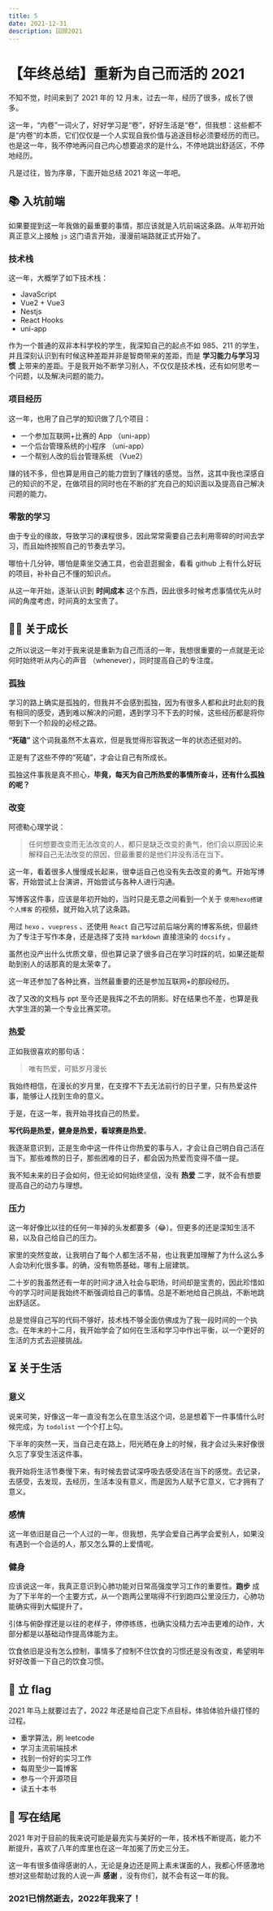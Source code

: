 ```yaml
---
title: 5
date: 2021-12-31
description: 回顾2021
---
```


# 【年终总结】重新为自己而活的 2021

不知不觉，时间来到了 2021 年的 12 月末，过去一年，经历了很多，成长了很多。

<!-- more -->

这一年，“内卷”一词火了，好好学习是“卷”，好好生活是“卷”，但我想：这些都不是“内卷”的本质，它们仅仅是一个人实现自我价值与追逐目标必须要经历的而已。也是这一年，我不停地再问自己内心想要追求的是什么，不停地跳出舒适区，不停地经历。

凡是过往，皆为序章，下面开始总结 2021 年这一年吧。

## 📚︎ 入坑前端

如果要提到这一年我做的最重要的事情，那应该就是入坑前端这条路。从年初开始真正意义上接触 `js` 这门语言开始，漫漫前端路就正式开始了。

### 技术栈

这一年，大概学了如下技术栈：

- JavaScript
- Vue2 + Vue3
- Nestjs
- React Hooks
- uni-app

作为一个普通的双非本科学校的学生，我深知自己的起点不如 985、211 的学生，并且深刻认识到有时候这种差距并非是智商带来的差距，而是 **学习能力与学习习惯** 上带来的差距。于是我开始不断学习别人，不仅仅是技术栈，还有如何思考一个问题，以及解决问题的能力。

### 项目经历

这一年，也用了自己学的知识做了几个项目：

- 一个参加互联网+比赛的 App （uni-app）
- 一个后台管理系统的小程序 （uni-app）
- 一个帮别人改的后台管理系统 （Vue2）

赚的钱不多，但也算是用自己的能力尝到了赚钱的感觉。当然，这其中我也深感自己的知识的不足，在做项目的同时也在不断的扩充自己的知识面以及提高自己解决问题的能力。

### 零散的学习

由于专业的缘故，导致学习的课程很多，因此常常需要自己去利用零碎的时间去学习，而且始终按照自己的节奏去学习。

哪怕十几分钟，哪怕是乘坐交通工具，也会逛逛掘金，看看 github 上有什么好玩的项目，补补自己不懂的知识点。

从这一年开始，逐渐认识到 **时间成本** 这个东西，因此很多时候考虑事情优先从时间的角度考虑，时间真的太宝贵了。

## 🏃‍♂ 关于成长

之所以说这一年对于我来说是重新为自己而活的一年，我想很重要的一点就是无论何时始终听从内心的声音 （whenever），同时提高自己的专注度。

### 孤独

学习的路上确实是孤独的，但我并不会感到孤独，因为有很多人都和此时此刻的我有相同的感受，遇到难以解决的问题，遇到学习不下去的时候，这些经历都是将你带到下一个阶段的必经之路。

**“死磕”** 这个词我虽然不太喜欢，但是我觉得形容我这一年的状态还挺对的。

正是有了这些不停的“死磕”，才会让自己有所成长。

孤独这件事我是真不担心，**毕竟，每天为自己所热爱的事情所奋斗，还有什么孤独的呢？**

### 改变

阿德勒心理学说：

> 任何想要改变而无法改变的人，都只是缺乏改变的勇气，他们会以原因论来解释自己无法改变的原因，但最重要的是他们并没有活在当下。

这一年，看着很多人慢慢成长起来，很幸运自己也没有失去改变的勇气。开始写博客，开始尝试上台演讲，开始尝试与各种人进行沟通。

写博客这件事，应该是年初开始的，当时只是无意之间看到一个关于 `使用hexo搭建个人博客` 的视频，就开始入坑了这条路。

用过 `hexo` 、`vuepress` 、还使用 `React` 自己写过前后端分离的博客系统，但最终为了专注于写作本身，还是选择了支持 `markdown` 直接渲染的 `docsify` 。

虽然也没产出什么优质文章，但也算记录了很多自己在学习时踩的坑，如果还能帮助到别人的话那真的是太荣幸了。

这一年还参加了各种比赛，当然最重要的还是参加互联网+的那段经历。

改了又改的文档与 ppt 至今还是我挥之不去的阴影。好在结果也不差，也算是我大学生涯的第一个专业比赛奖项。

### 热爱

正如我很喜欢的那句话：

> 唯有热爱，可抵岁月漫长

我始终相信，在漫长的岁月里，在支撑不下去无法前行的日子里，只有热爱这件事，能够让人找到生命的意义。

于是，在这一年，我开始寻找自己的热爱。

**写代码是热爱，健身是热爱，看球赛是热爱**。

我逐渐意识到，正是生命中这一件件让你热爱的事与人，才会让自己明白自己活在当下。那些难熬的日子，那些困难的日子，都会因为热爱而变得不值一提。

我不知未来的日子会如何，但无论如何始终坚信，没有 **热爱** 二字，就不会有想要提高自己的动力与理想。

### 压力

这一年好像比以往的任何一年掉的头发都要多（😂）。但更多的还是深知生活不易，以及自己给自己的压力。

家里的突然变故，让我明白了每个人都生活不易，也让我更加理解了为什么这么多人会功利化很多事。的确，没有物质基础，哪有上层建筑。

二十岁的我虽然还有一年的时间才进入社会与职场，时间却是宝贵的，因此珍惜如今的学习时间是我始终不断强调给自己的事情。总是不断地给自己挑战，不断地跳出舒适区。

总是觉得自己写的代码不够好，技术栈不够全面仿佛成为了我一段时间的一个执念。在年末的十二月，我开始学会了如何在生活和学习中作出平衡，以一个更好的生活的方式去迎接挑战。

## ⏳ 关于生活

### 意义

说来可笑，好像这一年一直没有怎么在意生活这个词，总是想着下一件事情什么时候完成，为 `todolist` 一个个打上勾。

下半年的突然一天，当自己走在路上，阳光晒在身上的时候，我才会过头来好像很久忘了享受生活这件事。

我开始将生活节奏慢下来，有时候去尝试深呼吸去感受活在当下的感觉。去记录，去感受，去发现，去经历，生活本没有意义，而是因为人赋予它意义，它才拥有了意义。

### 感情

这一年依旧是自己一个人过的一年，但我想，先学会爱自己再学会爱别人，如果没有遇到一个合适的人，那又怎么算的上爱情呢。

### 健身

应该说这一年，我真正意识到心肺功能对日常高强度学习工作的重要性。**跑步** 成为了下半年的一个主要方式，从一个跑两公里喘得不行到跑四公里没压力，心肺功能确实得到大幅提升了。

引体与俯卧撑还是以往的老样子，停停练练，也确实没精力去冲击更难的动作，大部分都是以基础动作提高体能为主。

饮食依旧是没有怎么控制，事情多了控制不住饮食的习惯还是没有改变，希望明年好好改善一下自己的饮食习惯。

## 📝 立 flag

2021 年马上就要过去了，2022 年还是给自己定下点目标，体验体验升级打怪的过程。

- 重学算法，刷 leetcode
- 学习主流前端技术
- 找到一份好的实习工作
- 每周至少一篇博客
- 参与一个开源项目
- 读五十本书

## 🧭 写在结尾

2021 年对于目前的我来说可能是最充实与美好的一年，技术栈不断提高，能力不断提升，喜欢了八年的库里也在这一年加冕了历史三分王。

这一年有很多值得感谢的人，无论是身边还是网上素未谋面的人，我都心怀感激地想对这些帮助过我的人说一声 **感谢** ，没有你们，就不会有这一年的我。

<h3>2021已悄然逝去，2022年我来了！</h3>
